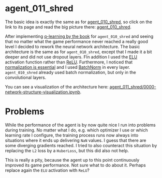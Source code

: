
# agent_011_shred

The basic idea is exactly the same as for [agent_010_shred](https://github.com/cs224/bomberman_rl/tree/master/agent_code/agent_010_shred), so click on the link to its page and read the big picture there: [agent_010_shred](https://github.com/cs224/bomberman_rl/tree/master/agent_code/agent_010_shred).

After implementing [q-learning by the book](https://towardsdatascience.com/cartpole-introduction-to-reinforcement-learning-ed0eb5b58288) for `agent_010_shred` and seeing that no matter what the game performance never reached a really good level I decided to rework the neural network architecture.
The basic architecture is the same as for `agent_010_shred`, except that I made it a bit deeper and did not use dropout layers. FIn addition I used the [ELU](https://mxnet.incubator.apache.org/api/python/gluon/nn.html#mxnet.gluon.nn.ELU) activation function rather than [ReLU](https://mxnet.incubator.apache.org/api/python/ndarray/ndarray.html#mxnet.ndarray.Activation). Furthermore, I noticed that [normalization is essential](https://mlexplained.com/2018/01/10/an-intuitive-explanation-of-why-batch-normalization-really-works-normalization-in-deep-learning-part-1/) and I used [BatchNorm](https://mxnet.incubator.apache.org/api/python/gluon/nn.html#mxnet.gluon.nn.BatchNorm) in every layer. `agent_010_shred` already used batch normalization, but only in the convolutional layers.

You can see a visualization of the architecture here: [agent_011_shred/0000-network-structure-visualization.ipynb](https://nbviewer.jupyter.org/github/cs224/bomberman_rl/blob/master/agent_code/agent_011_shred/0000-network-structure-visualization.ipynb?flush_cache=true).

# Problems

While the performance of the agent is by now quite nice I run into problems during training. No matter what I do, e.g. which optimizer I use or which learning rate I configure, the training process runs now always into situations where it ends up delivering `NaN` values. I guess that there are some diverging gradients reached. I tried to also counteract this situation by replacing the `L2` loss by a `HuberLoss`, but this did also not help.

This is really a pity, because the agent up to this point continuously improved its game performance. Not sure what to do about it. Perhaps replace again the `ELU` activation with `ReLU`?
